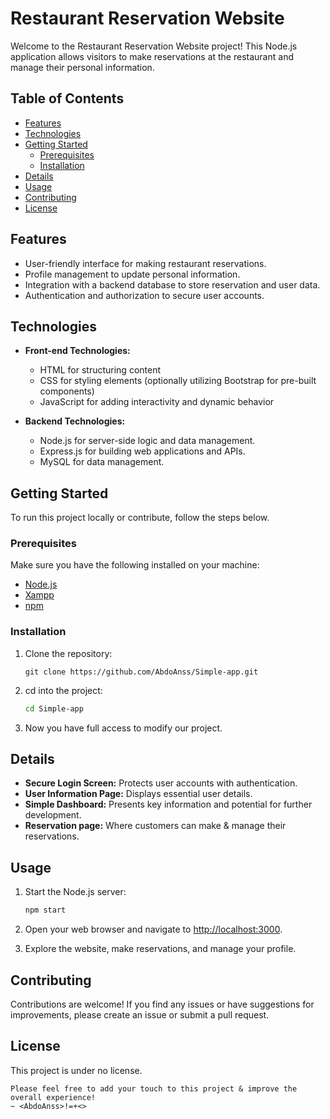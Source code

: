 # Restaurant Reservation Website

Welcome to the Restaurant Reservation Website project! This Node.js application allows visitors to make reservations at the restaurant and manage their personal information.

## Table of Contents

- [Features](#features)
- [Technologies](#technologies)
- [Getting Started](#getting-started)
  - [Prerequisites](#prerequisites)
  - [Installation](#installation)
- [Details](#details)
- [Usage](#usage)
- [Contributing](#contributing)
- [License](#license)

## Features

- User-friendly interface for making restaurant reservations.
- Profile management to update personal information.
- Integration with a backend database to store reservation and user data.
- Authentication and authorization to secure user accounts.

## Technologies

- **Front-end Technologies:**
  - HTML for structuring content
  - CSS for styling elements (optionally utilizing Bootstrap for pre-built components)
  - JavaScript for adding interactivity and dynamic behavior

- **Backend Technologies:**
  - Node.js for server-side logic and data management.
  - Express.js for building web applications and APIs.
  - MySQL for data management.

## Getting Started

To run this project locally or contribute, follow the steps below.

### Prerequisites

Make sure you have the following installed on your machine:

- [Node.js](https://nodejs.org/)
- [Xampp](https://www.apachefriends.org/fr/download.html)
- [npm](https://www.npmjs.com/)

### Installation

1. Clone the repository:

   ```git
   git clone https://github.com/AbdoAnss/Simple-app.git
   ````
2. cd into the project:
    ``` bash
    cd Simple-app
    ```
3. Now you have full access to modify our project.



## Details

- **Secure Login Screen:** Protects user accounts with authentication.
- **User Information Page:** Displays essential user details.
- **Simple Dashboard:** Presents key information and potential for further development.
- **Reservation page:** Where customers can make & manage their reservations.

## Usage

1. Start the Node.js server:

   ```bash
   npm start
   ```

2. Open your web browser and navigate to [http://localhost:3000](http://localhost:3000).

3. Explore the website, make reservations, and manage your profile.

## Contributing

Contributions are welcome! If you find any issues or have suggestions for improvements, please create an issue or submit a pull request.

## License

This project is under no license.
```bf
Please feel free to add your touch to this project & improve the overall experience!
~ <AbdoAnss>!=+<>
```
